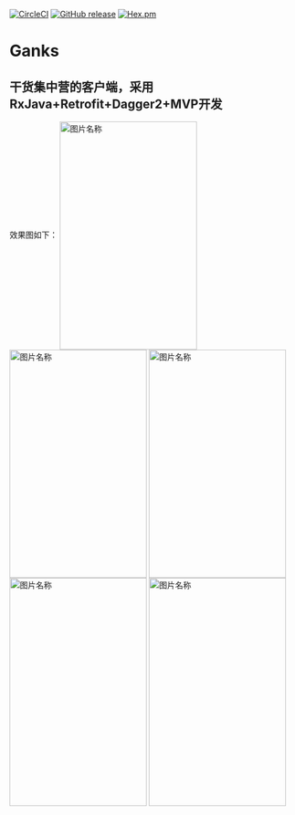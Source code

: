 [![CircleCI](https://img.shields.io/circleci/project/github/RedSparr0w/node-csgo-parser.svg)]()
[![GitHub release](https://img.shields.io/github/release/qubyte/rubidium.svg)]()
[![Hex.pm](https://img.shields.io/hexpm/l/plug.svg)]()
# Ganks
## 干货集中营的客户端，采用RxJava+Retrofit+Dagger2+MVP开发
效果图如下：
<img src="https://github.com/hiliving/Ganks/blob/master/screenshot/Screenshot_2017-09-17-23-43-04.png" width = "240" height = "400" alt="图片名称" align=center />
<img src="https://github.com/hiliving/Ganks/blob/master/screenshot/Screenshot_2017-09-17-23-43-16.png" width = "240" height = "400" alt="图片名称" align=center />
<img src="https://github.com/hiliving/Ganks/blob/master/screenshot/Screenshot_2017-09-17-23-43-34.png" width = "240" height = "400" alt="图片名称" align=center />
<img src="https://github.com/hiliving/Ganks/blob/master/screenshot/Screenshot_2017-09-17-23-44-08.png" width = "240" height = "400" alt="图片名称" align=center />
<img src="https://github.com/hiliving/Ganks/blob/master/screenshot/Screenshot_2017-09-17-23-44-40.png" width = "240" height = "400" alt="图片名称" align=center />





